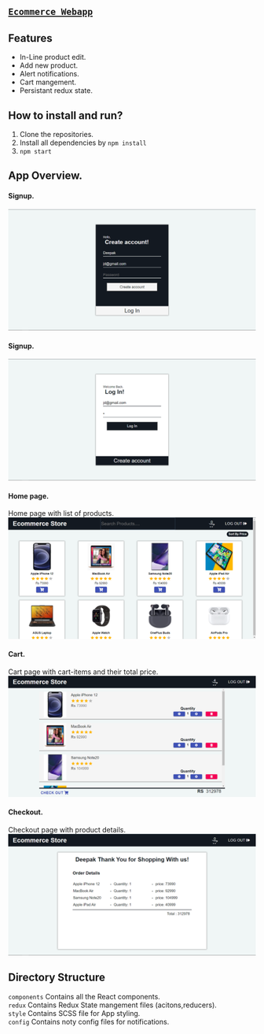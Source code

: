 ## [`Ecommerce Webapp`](https://devilzer.github.io/Ecommerce-react-webapp/)

## Features

* In-Line product edit.
* Add new product.
* Alert notifications.
* Cart mangement.
* Persistant redux state.

## How to install and run?

1. Clone the repositories.
2. Install all dependencies by `npm install`
3. `npm start`

## App Overview.

#### Signup.
<img src="screenshots/signup.png"/><br/>

#### Signup.
<img src="screenshots/login.png"/><br/>

#### Home page.
Home page with list of products.
<img src="screenshots/homepage.png"/><br/>

#### Cart.
Cart page with cart-items and their total price.
<img src="screenshots/cart.png"/><br/>

#### Checkout.
Checkout page with product details.
<img src="screenshots/checkout.png"/><br/>

## Directory Structure
`components` Contains all the React components.<br/>
`redux` Contains Redux State mangement files (acitons,reducers).<br/>
`style` Contains SCSS file for App styling.<br/>
`config` Contains noty config files for notifications.

